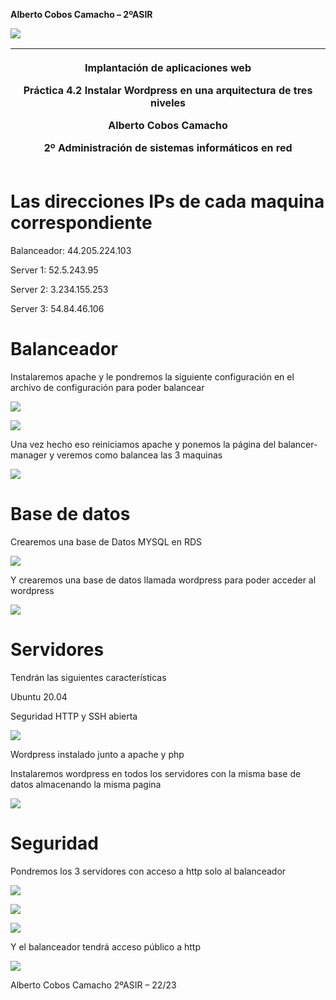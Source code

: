 ﻿**Alberto Cobos Camacho – 2ºASIR** 

![](./imagenes/Aspose.Words.1dbbbdb9-db66-4f0c-8903-5ee3f0933dc0.001.png)



|<p>Implantación de aplicaciones web</p><p></p><p>Práctica 4.2 Instalar Wordpress en una arquitectura de tres niveles</p><p></p><p>Alberto Cobos Camacho</p><p>2º Administración de sistemas informáticos en red</p>|
| :-: |



# **Las direcciones IPs de cada maquina correspondiente**
Balanceador: 44.205.224.103

Server 1: 52.5.243.95

Server 2: 3.234.155.253

Server 3: 54.84.46.106
#
# **Balanceador**
Instalaremos apache y le pondremos la siguiente configuración en el archivo de configuración para poder balancear

![](./imagenes/Aspose.Words.1dbbbdb9-db66-4f0c-8903-5ee3f0933dc0.002.png)

![](./imagenes/Aspose.Words.1dbbbdb9-db66-4f0c-8903-5ee3f0933dc0.003.png)

Una vez hecho eso reiniciamos apache y ponemos la página del balancer-manager y veremos como balancea las 3 maquinas

![](./imagenes/Aspose.Words.1dbbbdb9-db66-4f0c-8903-5ee3f0933dc0.004.png)

# **Base de datos**
Crearemos una base de Datos MYSQL en RDS

![](./imagenes/Aspose.Words.1dbbbdb9-db66-4f0c-8903-5ee3f0933dc0.005.png)



Y crearemos una base de datos llamada wordpress para poder acceder al wordpress

![](./imagenes/Aspose.Words.1dbbbdb9-db66-4f0c-8903-5ee3f0933dc0.006.png)
# **Servidores**
Tendrán las siguientes características 

Ubuntu 20.04

Seguridad HTTP y SSH abierta

![](./imagenes/Aspose.Words.1dbbbdb9-db66-4f0c-8903-5ee3f0933dc0.007.png)



Wordpress instalado junto a apache y php

Instalaremos wordpress en todos los servidores con la misma base de datos almacenando la misma pagina 

![](./imagenes/Aspose.Words.1dbbbdb9-db66-4f0c-8903-5ee3f0933dc0.008.png)
# **Seguridad**
Pondremos los 3 servidores con acceso a http solo al balanceador

![](./imagenes/Aspose.Words.1dbbbdb9-db66-4f0c-8903-5ee3f0933dc0.009.png)

![](./imagenes/Aspose.Words.1dbbbdb9-db66-4f0c-8903-5ee3f0933dc0.010.png)

![](./imagenes/Aspose.Words.1dbbbdb9-db66-4f0c-8903-5ee3f0933dc0.011.png)

Y el balanceador tendrá acceso público a http

![](./imagenes/Aspose.Words.1dbbbdb9-db66-4f0c-8903-5ee3f0933dc0.012.png)




Alberto Cobos Camacho		       2ºASIR – 22/23
